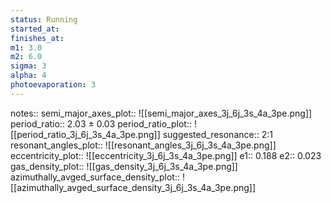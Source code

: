 ```yaml
---
status: Running
started_at:
finishes_at:
m1: 3.0
m2: 6.0
sigma: 3
alpha: 4
photoevaporation: 3
---
```


notes::
semi_major_axes_plot:: ![[semi_major_axes_3j_6j_3s_4a_3pe.png]]
period_ratio:: 2.03 ± 0.03
period_ratio_plot:: ![[period_ratio_3j_6j_3s_4a_3pe.png]]
suggested_resonance:: 2:1
resonant_angles_plot:: ![[resonant_angles_3j_6j_3s_4a_3pe.png]]
eccentricity_plot:: ![[eccentricity_3j_6j_3s_4a_3pe.png]]
e1:: 0.188
e2:: 0.023
gas_density_plot:: ![[gas_density_3j_6j_3s_4a_3pe.png]]
azimuthally_avged_surface_density_plot:: ![[azimuthally_avged_surface_density_3j_6j_3s_4a_3pe.png]]
